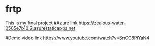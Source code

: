 # frtp
This is my final project 
#Azure link https://zealous-water-0505e7b10.2.azurestaticapps.net


#Demo video link https://www.youtube.com/watch?v=SnCC8PiYaN4

